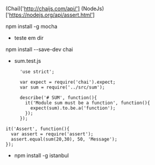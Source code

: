 
(Chai)['http://chaijs.com/api/']
(NodeJs)['https://nodejs.org/api/assert.html']
<!-- install  -->
npm install -g mocha

* teste em dir


npm install --save-dev chai

* sum.test.js

        'use strict';

        var expect = require('chai').expect;
        var sum = require('../src/sum');

        describe('# SUM', function(){
          it('Module sum must be a function', function(){
            expect(sum).to.be.a('function');
          });
        });


<!-- teste TDD -->


    it('Assert', function(){
      var assert = require('assert');
      assert.equal(sum(20,30), 50, 'Message');
    });
  



* npm install -g istanbul